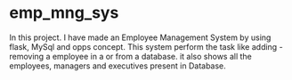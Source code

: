 # emp_mng_sys

In this project.
I have made an Employee Management System by using flask, MySql and opps concept.
This system perform the task like adding - removing a employee in a or from a database.
it also shows all the employees, managers and executives present in Database.
